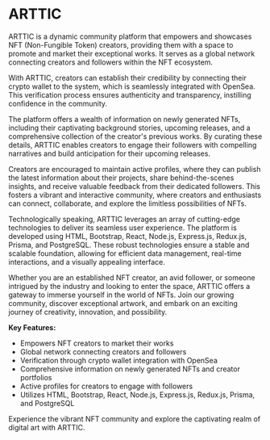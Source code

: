 # ARTTIC
ARTTIC is a dynamic community platform that empowers and showcases NFT (Non-Fungible Token) creators, providing them with a space to promote and market their exceptional works. It serves as a global network connecting creators and followers within the NFT ecosystem.

With ARTTIC, creators can establish their credibility by connecting their crypto wallet to the system, which is seamlessly integrated with OpenSea. This verification process ensures authenticity and transparency, instilling confidence in the community.

The platform offers a wealth of information on newly generated NFTs, including their captivating background stories, upcoming releases, and a comprehensive collection of the creator's previous works. By curating these details, ARTTIC enables creators to engage their followers with compelling narratives and build anticipation for their upcoming releases.

Creators are encouraged to maintain active profiles, where they can publish the latest information about their projects, share behind-the-scenes insights, and receive valuable feedback from their dedicated followers. This fosters a vibrant and interactive community, where creators and enthusiasts can connect, collaborate, and explore the limitless possibilities of NFTs.

Technologically speaking, ARTTIC leverages an array of cutting-edge technologies to deliver its seamless user experience. The platform is developed using HTML, Bootstrap, React, Node.js, Express.js, Redux.js, Prisma, and PostgreSQL. These robust technologies ensure a stable and scalable foundation, allowing for efficient data management, real-time interactions, and a visually appealing interface.

Whether you are an established NFT creator, an avid follower, or someone intrigued by the industry and looking to enter the space, ARTTIC offers a gateway to immerse yourself in the world of NFTs. Join our growing community, discover exceptional artwork, and embark on an exciting journey of creativity, innovation, and possibility.

**Key Features:**

- Empowers NFT creators to market their works
- Global network connecting creators and followers
- Verification through crypto wallet integration with OpenSea
- Comprehensive information on newly generated NFTs and creator portfolios
- Active profiles for creators to engage with followers
- Utilizes HTML, Bootstrap, React, Node.js, Express.js, Redux.js, Prisma, and PostgreSQL

Experience the vibrant NFT community and explore the captivating realm of digital art with ARTTIC.
